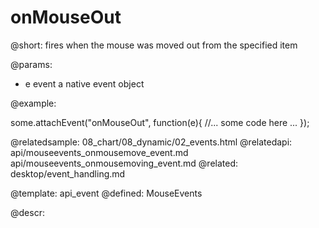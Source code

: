 onMouseOut
=============


@short:
	fires when the mouse was moved out from the specified item

@params:
- e		event		a native event object

@example: 
	
some.attachEvent("onMouseOut", function(e){
    //... some code here ... 
});

@relatedsample:
	08_chart/08_dynamic/02_events.html
@relatedapi:
	 api/mouseevents_onmousemove_event.md
     api/mouseevents_onmousemoving_event.md
@related: 
	desktop/event_handling.md
    
@template:	api_event
@defined:	MouseEvents
	
@descr:



